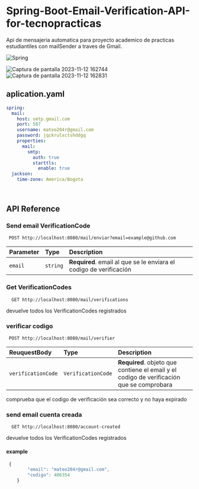 # Spring-Boot-Email-Verification-API-for-tecnopracticas

Api de mensajeria automatica para proyecto academico de practicas estudiantiles con mailSender a traves de Gmail.

![Spring](https://github.com/MateoRodriguez0/Spring-Boot-Email-Verification-API-for-tecnopracticas/assets/107595139/211c1fe9-2acc-45ee-8d30-b9a007c395ca)

![Captura de pantalla 2023-11-12 162744](https://github.com/MateoRodriguez0/Spring-Boot-Email-Verification-API-for-tecnopracticas/assets/107595139/59f64de4-9b15-4dec-90bf-20f01b0d4e70)
![Captura de pantalla 2023-11-12 162831](https://github.com/MateoRodriguez0/Spring-Boot-Email-Verification-API-for-tecnopracticas/assets/107595139/953d7b43-596c-4cc1-9a89-087fb5598d94)

## aplication.yaml

```yaml
spring:
  mail:
    host: smtp.gmail.com
    port: 587
    username: mateo204r@gmail.com
    password: jqckrulxctshddgq
    properties:
      mail:
        smtp:
          auth: true
          starttls:
            enable: true
  jackson:
    time-zone: America/Bogota
    
    

```
## API Reference

### Send email VerificationCode 

```http
 POST http://localhost:8080/mail/enviar?email=example@github.com
```

| Parameter | Type     | Description                |
| :-------- | :------- | :------------------------- |
| `email` | `string` | **Required**. email al que se le enviara el codigo de verificación |



### Get VerificationCodes

```http
  GET http://localhost:8080/mail/verifications
```
devuelve todos los VerificationCodes registrados



### verificar codigo

```http
 POST http://localhost:8080/mail/verifier
```

| ReuquestBody| Type     | Description                |
| :-------- | :------- | :------------------------- |
| `verificationCode` | `VerificationCode` | **Required**. objeto que contiene el email y el codigo de verificación que se comprobara |

comprueba que el codigo de verificación sea correcto y no haya expirado 


### send email cuenta creada

```http
  GET http://localhost:8080/account-created
```
devuelve todos los VerificationCodes registrados

#### example

```javascript
 {
        "email": "mateo204r@gmail.com",
        "codigo": 406354
    }
```

